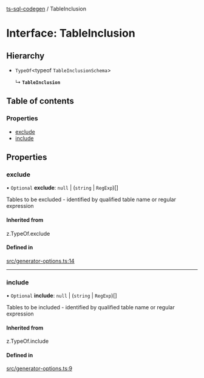 [ts-sql-codegen](../README.md) / TableInclusion

# Interface: TableInclusion

## Hierarchy

- `TypeOf`\<typeof `TableInclusionSchema`\>

  ↳ **`TableInclusion`**

## Table of contents

### Properties

- [exclude](TableInclusion.md#exclude)
- [include](TableInclusion.md#include)

## Properties

### exclude

• `Optional` **exclude**: ``null`` \| (`string` \| `RegExp`)[]

Tables to be excluded - identified by qualified table name
or regular expression

#### Inherited from

z.TypeOf.exclude

#### Defined in

[src/generator-options.ts:14](https://github.com/lorefnon/ts-sql-codegen/blob/1247d8a/src/generator-options.ts#L14)

___

### include

• `Optional` **include**: ``null`` \| (`string` \| `RegExp`)[]

Tables to be included - identified by qualified table name
or regular expression

#### Inherited from

z.TypeOf.include

#### Defined in

[src/generator-options.ts:9](https://github.com/lorefnon/ts-sql-codegen/blob/1247d8a/src/generator-options.ts#L9)
